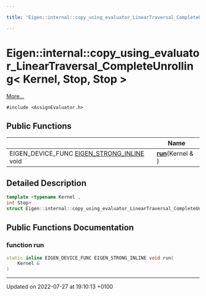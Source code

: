 ```yaml
---

title: "Eigen::internal::copy_using_evaluator_LinearTraversal_CompleteUnrolling< Kernel, Stop, Stop >"

---
```


# Eigen::internal::copy_using_evaluator_LinearTraversal_CompleteUnrolling< Kernel, Stop, Stop >



 [More...](#detailed-description)


`#include <AssignEvaluator.h>`

## Public Functions

|                | Name           |
| -------------- | -------------- |
| EIGEN_DEVICE_FUNC <a href="http://example.org/files/macros_8h/#define-eigen-strong-inline">EIGEN_STRONG_INLINE</a> void | **[run](http://example.org/classes/structeigen_1_1internal_1_1copy__using__evaluator__lineartraversal__completeunrolling_3_01kernel_00_01stop_00_01stop_01_4/#function-run)**(Kernel & ) |

## Detailed Description

```cpp
template <typename Kernel ,
int Stop>
struct Eigen::internal::copy_using_evaluator_LinearTraversal_CompleteUnrolling< Kernel, Stop, Stop >;
```

## Public Functions Documentation

### function run

```cpp
static inline EIGEN_DEVICE_FUNC EIGEN_STRONG_INLINE void run(
    Kernel & 
)
```


-------------------------------

Updated on 2022-07-27 at 19:10:13 +0100